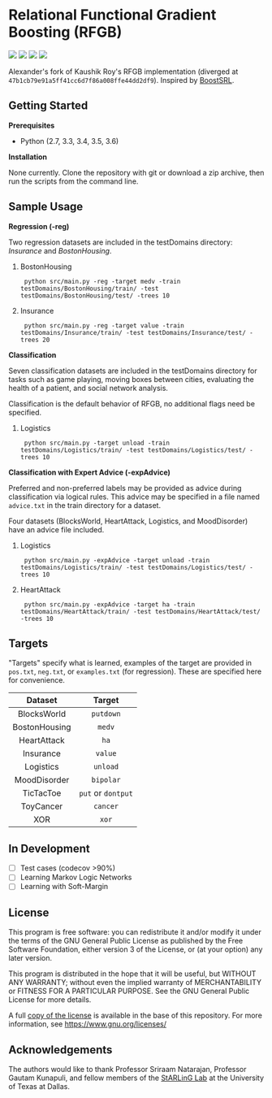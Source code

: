 # Relational Functional Gradient Boosting (RFGB)

[![][license img]][license] [![][release img]][release] [![][build img]][build link] [![][codecov img]][codecov link]

Alexander's fork of Kaushik Roy's RFGB implementation (diverged at `47b1cb79e91a5ff41cc6d7f86a008ffe44dd2df9`). Inspired by [BoostSRL](https://github.com/boost-starai/BoostSRL).

## Getting Started

**Prerequisites**

* Python (2.7, 3.3, 3.4, 3.5, 3.6)

**Installation**

None currently. Clone the repository with git or download a zip archive, then run the scripts from the command line.

## Sample Usage

**Regression (-reg)**

Two regression datasets are included in the testDomains directory: *Insurance* and *BostonHousing*.

1. BostonHousing

        python src/main.py -reg -target medv -train testDomains/BostonHousing/train/ -test testDomains/BostonHousing/test/ -trees 10

2. Insurance

        python src/main.py -reg -target value -train testDomains/Insurance/train/ -test testDomains/Insurance/test/ -trees 20

**Classification**

Seven classification datasets are included in the testDomains directory for tasks such as game playing, moving boxes between cities, evaluating the health of a patient, and social network analysis.

Classification is the default behavior of RFGB, no additional flags need be specified.

1. Logistics

        python src/main.py -target unload -train testDomains/Logistics/train/ -test testDomains/Logistics/test/ -trees 10

**Classification with Expert Advice (-expAdvice)**

Preferred and non-preferred labels may be provided as advice during classification via logical rules. This advice may be specified in a file named `advice.txt` in the train directory for a dataset.

Four datasets (BlocksWorld, HeartAttack, Logistics, and MoodDisorder) have an advice file included.

1. Logistics

        python src/main.py -expAdvice -target unload -train testDomains/Logistics/train/ -test testDomains/Logistics/test/ -trees 10

2. HeartAttack

        python src/main.py -expAdvice -target ha -train testDomains/HeartAttack/train/ -test testDomains/HeartAttack/test/ -trees 10

## Targets

"Targets" specify what is learned, examples of the target are provided in `pos.txt`, `neg.txt`, or `examples.txt` (for regression). These are specified here for convenience.

| **Dataset** | **Target** |
| :---------: | :--------: |
| BlocksWorld | `putdown` |
| BostonHousing | `medv` |
| HeartAttack | `ha` |
| Insurance | `value` |
| Logistics | `unload` |
| MoodDisorder | `bipolar` |
| TicTacToe | `put` or `dontput` |
| ToyCancer | `cancer` |
| XOR | `xor` |

## In Development

* [ ] Test cases (codecov >90%)
* [ ] Learning Markov Logic Networks
* [ ] Learning with Soft-Margin

## License

This program is free software: you can redistribute it and/or modify it under the terms of the GNU General Public License as published by the Free Software Foundation, either version 3 of the License, or (at your option) any later version.

This program is distributed in the hope that it will be useful, but WITHOUT ANY WARRANTY; without even the implied warranty of MERCHANTABILITY or FITNESS FOR A PARTICULAR PURPOSE. See the GNU General Public License for more details.

A full [copy of the license](https://github.com/batflyer/RFGB/blob/master/LICENSE) is available in the base of this repository. For more information, see https://www.gnu.org/licenses/

## Acknowledgements

The authors would like to thank Professor Sriraam Natarajan, Professor Gautam Kunapuli, and fellow members of the [StARLinG Lab](https://starling.utdallas.edu) at the University of Texas at Dallas.

[license]:LICENSE
[license img]:https://img.shields.io/github/license/batflyer/RFGB.svg?style=flat-square

[release]: https://github.com/batflyer/RFGB/releases
[release img]:https://img.shields.io/github/tag/batflyer/RFGB.svg?style=flat-square

[build link]:https://travis-ci.org/batflyer/RFGB.svg?branch=master
[build img]:https://img.shields.io/travis/batflyer/RFGB.svg?style=flat-square

[codecov link]:https://codecov.io/gh/batflyer/RFGB?branch=master
[codecov img]:https://img.shields.io/codecov/c/github/batflyer/RFGB/master.svg?style=flat-square
